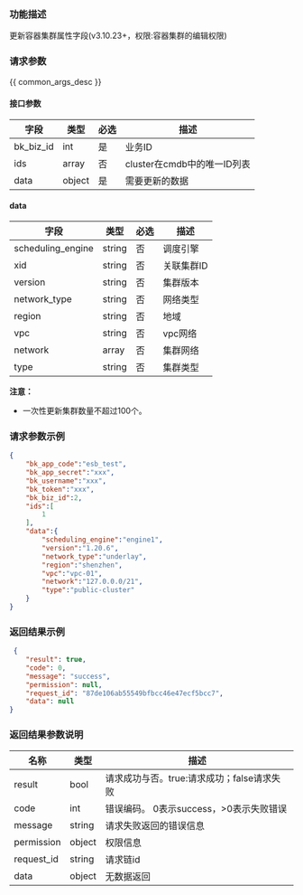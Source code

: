 ### 功能描述

更新容器集群属性字段(v3.10.23+，权限:容器集群的编辑权限)
### 请求参数

{{ common_args_desc }}

#### 接口参数
| 字段                |  类型      | 必选   |  描述      |
|---------------------|------------|--------|------------|
| bk_biz_id    |  int  | 是     | 业务ID|
| ids           | array        | 否     | cluster在cmdb中的唯一ID列表|
| data         | object     | 是     | 需要更新的数据 |

#### data

| 字段      |  类型      | 必选   |  描述      |
|-----------|------------|--------|------------|
| scheduling_engine |  string  | 否  | 调度引擎 |
| xid |  string  | 否   | 关联集群ID |
| version   |  string  | 否   | 集群版本 |
| network_type   |  string  | 否   | 网络类型 |
| region |  string  | 否    | 地域|
| vpc |  string  | 否    | vpc网络|
| network |  array  | 否    | 集群网络|
| type |  string  | 否     | 集群类型 |

**注意：**
- 一次性更新集群数量不超过100个。

### 请求参数示例

```json
{
    "bk_app_code":"esb_test",
    "bk_app_secret":"xxx",
    "bk_username":"xxx",
    "bk_token":"xxx",
    "bk_biz_id":2,
    "ids":[
        1
    ],
    "data":{
        "scheduling_engine":"engine1",
        "version":"1.20.6",
        "network_type":"underlay",
        "region":"shenzhen",
        "vpc":"vpc-01",
        "network":"127.0.0.0/21",
        "type":"public-cluster"
    }
}
```

### 返回结果示例

```json
 {
    "result": true,
    "code": 0,
    "message": "success",
    "permission": null,
    "request_id": "87de106ab55549bfbcc46e47ecf5bcc7",
    "data": null
}
```
### 返回结果参数说明

| 名称    | 类型   | 描述                                    |
| ------- | ------ | ------------------------------------- |
| result  | bool   | 请求成功与否。true:请求成功；false请求失败 |
| code    | int    | 错误编码。 0表示success，>0表示失败错误   |
| message | string | 请求失败返回的错误信息                   |
| permission    | object | 权限信息    |
| request_id    | string | 请求链id    |
| data    | object | 无数据返回                          |
